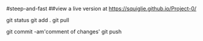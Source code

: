 #steep-and-fast
##view a live version at https://squiglie.github.io/Project-0/

git status
git add .
git pull

git commit -am'comment of changes'
git push